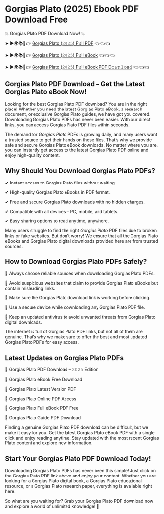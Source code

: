 # Gorgias Plato (2025) Ebook PDF Download Free

💥 Gorgias Plato PDF Download Now! 💥

➤ ►🌍📚📱👉 [Gorgias Plato (𝟸𝟶𝟸𝟻) F𝚞ll PDF](https://getpdf.xyz/gorgias-plato) 👈👈👈


➤ ►🌍📚📱👉 [Gorgias Plato (𝟸𝟶𝟸𝟻) F𝚞ll eBook](https://getpdf.xyz/gorgias-plato) 👈👈👈


➤ ►🌍📚📱👉 [Gorgias Plato (𝟸𝟶𝟸𝟻) F𝚞ll eBook PDF D𝚘𝚠𝚗𝚕𝚘a𝚍](https://getpdf.xyz/gorgias-plato) 👈👈👈


## Gorgias Plato PDF Download – Get the Latest Gorgias Plato eBook Now!

Looking for the best Gorgias Plato PDF download? You are in the right place! Whether you need the latest Gorgias Plato eBook, a research document, or exclusive Gorgias Plato guides, we have got you covered. Downloading Gorgias Plato PDFs has never been easier. With our direct links, you can access Gorgias Plato PDF files within seconds.

The demand for *Gorgias Plato* PDFs is growing daily, and many users want a trusted source to get their hands on these files. That’s why we provide safe and secure Gorgias Plato eBook downloads. No matter where you are, you can instantly get access to the latest Gorgias Plato PDF online and enjoy high-quality content.

## Why Should You Download Gorgias Plato PDFs?

✔ Instant access to Gorgias Plato files without waiting.

✔ High-quality Gorgias Plato eBooks in PDF format.

✔ Free and secure Gorgias Plato downloads with no hidden charges.

✔ Compatible with all devices – PC, mobile, and tablets.

✔ Easy sharing options to read anytime, anywhere.

Many users struggle to find the right *Gorgias Plato* PDF files due to broken links or fake websites. But don’t worry! We ensure that all the Gorgias Plato eBooks and Gorgias Plato digital downloads provided here are from trusted sources.

## How to Download Gorgias Plato PDFs Safely?

📌 Always choose reliable sources when downloading Gorgias Plato PDFs.

📌 Avoid suspicious websites that claim to provide Gorgias Plato eBooks but contain misleading links.

📌 Make sure the Gorgias Plato download link is working before clicking.

📌 Use a secure device while downloading any Gorgias Plato PDF file.

📌 Keep an updated antivirus to avoid unwanted threats from Gorgias Plato digital downloads.

The internet is full of Gorgias Plato PDF links, but not all of them are genuine. That’s why we make sure to offer the best and most updated Gorgias Plato PDFs for easy access.

## Latest Updates on Gorgias Plato PDFs

🔹 Gorgias Plato PDF Download – 𝟸𝟶𝟸𝟻 Edition

🔹 Gorgias Plato eBook Free Download

🔹 Gorgias Plato Latest Version PDF

🔹 Gorgias Plato Online PDF Access

🔹 Gorgias Plato Full eBook PDF Free

🔹 Gorgias Plato Guide PDF Download

Finding a genuine Gorgias Plato PDF download can be difficult, but we make it easy for you. Get the latest Gorgias Plato eBook PDF with a single click and enjoy reading anytime. Stay updated with the most recent Gorgias Plato content and explore new information.

## Start Your Gorgias Plato PDF Download Today!

Downloading Gorgias Plato PDFs has never been this simple! Just click on the Gorgias Plato PDF link above and enjoy your content. Whether you are looking for a Gorgias Plato digital book, a Gorgias Plato educational resource, or a Gorgias Plato research paper, everything is available right here.

So what are you waiting for? Grab your Gorgias Plato PDF download now and explore a world of unlimited knowledge! 🚀